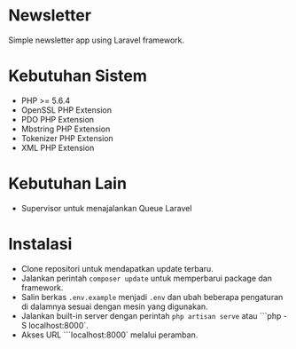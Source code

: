 # Newsletter
Simple newsletter app using Laravel framework.

# Kebutuhan Sistem

- PHP >= 5.6.4
- OpenSSL PHP Extension
- PDO PHP Extension
- Mbstring PHP Extension
- Tokenizer PHP Extension
- XML PHP Extension

# Kebutuhan Lain

- Supervisor untuk menajalankan Queue Laravel

# Instalasi

- Clone repositori untuk mendapatkan update terbaru.
- Jalankan perintah ```composer update``` untuk memperbarui package dan framework.
- Salin berkas ```.env.example``` menjadi ```.env``` dan ubah beberapa pengaturan di dalamnya sesuai dengan mesin yang digunakan.
- Jalankan built-in server dengan perintah ```php artisan serve``` atau ```php -S localhost:8000`.
- Akses URL ```localhost:8000` melalui peramban.